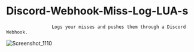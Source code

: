 # Discord-Webhook-Miss-Log-LUA-s
                     Logs your misses and pushes them through a Discord Webhook.
  ![Screenshot_1110](https://user-images.githubusercontent.com/110141728/209597774-0e69c70e-23bd-42c6-a822-b9f9a4282eec.png)
